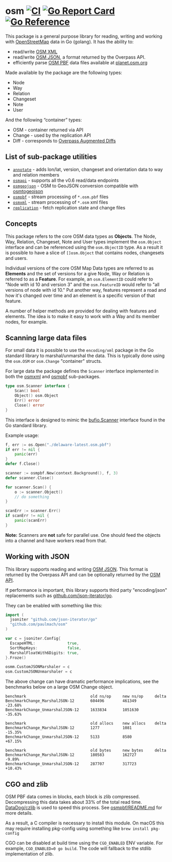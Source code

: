 # osm [![CI](https://github.com/paulmach/osm/workflows/CI/badge.svg)](https://github.com/paulmach/osm/actions?query=workflow%3ACI+event%3Apush) [![Go Report Card](https://goreportcard.com/badge/github.com/paulmach/osm)](https://goreportcard.com/report/github.com/paulmach/osm) [![Go Reference](https://pkg.go.dev/badge/github.com/paulmach/osm.svg)](https://pkg.go.dev/github.com/paulmach/osm)

This package is a general purpose library for reading, writing and working
with [OpenStreetMap](https://osm.org) data in Go (golang). It has the ability to:

-   read/write [OSM XML](https://wiki.openstreetmap.org/wiki/OSM_XML)
-   read/write [OSM JSON](https://wiki.openstreetmap.org/wiki/OSM_JSON),
    a format returned by the Overpass API.
-   efficiently parse [OSM PBF](https://wiki.openstreetmap.org/wiki/PBF_Format) data files available at
    [planet.osm.org](https://planet.osm.org/)

Made available by the package are the following types:

-   Node
-   Way
-   Relation
-   Changeset
-   Note
-   User

And the following “container” types:

-   OSM - container returned via API
-   Change - used by the replication API
-   Diff - corresponds to [Overpass Augmented Diffs](https://wiki.openstreetmap.org/wiki/Overpass_API/Augmented_Diffs)

## List of sub-package utilities

-   [`annotate`](annotate) - adds lon/lat, version, changeset and orientation data to way and relation members
-   [`osmapi`](osmapi) - supports all the v0.6 read/data endpoints
-   [`osmgeojson`](osmgeojson) - OSM to GeoJSON conversion compatible with [osmtogeojson](https://github.com/tyrasd/osmtogeojson)
-   [`osmpbf`](osmpbf) - stream processing of `*.osm.pbf` files
-   [`osmxml`](osmxml) - stream processing of `*.osm` xml files
-   [`replication`](replication) - fetch replication state and change files

## Concepts

This package refers to the core OSM data types as **Objects**. The Node, Way,
Relation, Changeset, Note and User types implement the `osm.Object` interface
and can be referenced using the `osm.ObjectID` type. As a result it is possible
to have a slice of `[]osm.Object` that contains nodes, changesets and users.

Individual versions of the core OSM Map Data types are referred to as **Elements**
and the set of versions for a give Node, Way or Relation is referred to as a
**Feature**. For example, an `osm.ElementID` could refer to "Node with id 10 and
version 3" and the `osm.FeatureID` would refer to "all versions of node with id 10."
Put another way, features represent a road and how it's changed over time and an
element is a specific version of that feature.

A number of helper methods are provided for dealing with features and elements.
The idea is to make it easy to work with a Way and its member nodes, for example.

## Scanning large data files

For small data it is possible to use the `encoding/xml` package in the
Go standard library to marshal/unmarshal the data. This is typically done using the
`osm.OSM` or `osm.Change` "container" structs.

For large data the package defines the `Scanner` interface implemented in both the [osmxml](osmxml)
and [osmpbf](osmpbf) sub-packages.

```go
type osm.Scanner interface {
	Scan() bool
	Object() osm.Object
	Err() error
	Close() error
}
```

This interface is designed to mimic the [bufio.Scanner](https://golang.org/pkg/bufio/#Scanner)
interface found in the Go standard library.

Example usage:

```go
f, err := os.Open("./delaware-latest.osm.pbf")
if err != nil {
	panic(err)
}
defer f.Close()

scanner := osmpbf.New(context.Background(), f, 3)
defer scanner.Close()

for scanner.Scan() {
	o := scanner.Object()
	// do something
}

scanErr := scanner.Err()
if scanErr != nil {
	panic(scanErr)
}
```

**Note:** Scanners are **not** safe for parallel use. One should feed the
objects into a channel and have workers read from that.

## Working with JSON

This library supports reading and writing [OSM JSON](https://wiki.openstreetmap.org/wiki/OSM_JSON).
This format is returned by the Overpass API and can be optionally returned by the
[OSM API](https://wiki.openstreetmap.org/wiki/API_v0.6#JSON_Format).

If performance is important, this library supports third party "encoding/json" replacements
such as [github.com/json-iterator/go](https://github.com/json-iterator/go).

They can be enabled with something like this:

```go
import (
  jsoniter "github.com/json-iterator/go"
  "github.com/paulmach/osm"
)

var c = jsoniter.Config{
  EscapeHTML:              true,
  SortMapKeys:             false,
  MarshalFloatWith6Digits: true,
}.Froze()

osmm.CustomJSONMarshaler = c
osm.CustomJSONUnmarshaler = c
```

The above change can have dramatic performance implications, see the benchmarks below
on a large OSM Change object.

```
benchmark                            old ns/op     new ns/op     delta
BenchmarkChange_MarshalJSON-12       604496        461349        -23.68%
BenchmarkChange_UnmarshalJSON-12     1633834       1051630       -35.63%

benchmark                            old allocs    new allocs    delta
BenchmarkChange_MarshalJSON-12       1277          1081          -15.35%
BenchmarkChange_UnmarshalJSON-12     5133          8580          +67.15%

benchmark                            old bytes     new bytes     delta
BenchmarkChange_MarshalJSON-12       180583        162727        -9.89%
BenchmarkChange_UnmarshalJSON-12     287707        317723        +10.43%
```

## CGO and zlib

OSM PBF data comes in blocks, each block is zlib compressed. Decompressing this
data takes about 33% of the total read time. [DataDog/czlib](https://github.com/DataDog/czlib) is
used to speed this process.
See [osmpbf/README.md](osmpbf#using-cgoczlib-for-decompression) for more details.

As a result, a C compiler is necessary to install this module. On macOS this may require
installing pkg-config using something like `brew install pkg-config`

CGO can be disabled at build time using the `CGO_ENABLED` ENV variable.
For example, `CGO_ENABLED=0 go build`. The code will fallback to the stdlib implementation of zlib.
